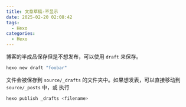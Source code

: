 ```yaml
---
title: 文章草稿-不显示
date: 2025-02-20 02:08:42
tags:
  - Hexo
categories:
  - Hexo
---
```



博客的半成品保存但是不想发布，可以使用 `draft` 来保存。
```bash
hexo new draft "foobar"
```

文件会被保存到 `source/_drafts` 的文件夹中。如果想发表，可以直接移动到 `source/_posts` 中，或 执行

```bash
hexo publish _drafts <filename>
```

